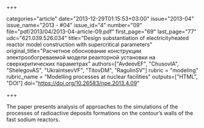 +++

categories="article"
date="2013-12-29T01:15:53+03:00"
issue="2013-04"
issue_name="2013 - #04"
issue_id="4"
number="09"
file="pdf/2013/04/2013-04-article-09.pdf"
first_page="69"
last_page="77"
udc="621.039.526.034"
title="Design substantiation of electricityheated reactor model construction with supercritical parameters"
original_title="Расчетное обоснование конструкции электрообогреваемой модели реакторной установки на сверхкритических параметрах"
authors=["AvdeevEF", "ChusovIA", "ShelegovAS", "UkraintsevVF", "TitovDM", "RagulinSV"]
rubric = "modeling"
rubric_name = "Modelling processes at nuclear facilities"
outputs=["HTML", "DOI"]
doi="https://doi.org/10.26583/npe.2013.4.09"

+++

The paper presents analysis of approaches to the simulations of the processes of radioactive deposits formations on the contour’s walls of the fast sodium reactors.